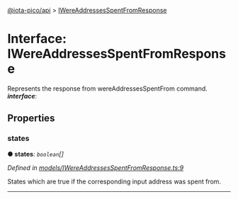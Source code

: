 [@iota-pico/api](../README.md) > [IWereAddressesSpentFromResponse](../interfaces/iwereaddressesspentfromresponse.md)



# Interface: IWereAddressesSpentFromResponse


Represents the response from wereAddressesSpentFrom command.
*__interface__*: 



## Properties
<a id="states"></a>

###  states

**●  states**:  *`boolean`[]* 

*Defined in [models/IWereAddressesSpentFromResponse.ts:9](https://github.com/iotaeco/iota-pico-api/blob/a82374b/src/models/IWereAddressesSpentFromResponse.ts#L9)*



States which are true if the corresponding input address was spent from.




___


